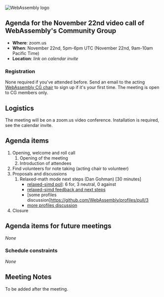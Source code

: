 ![WebAssembly logo](/images/WebAssembly.png)

## Agenda for the November 22nd video call of WebAssembly's Community Group

- **Where**: zoom.us
- **When**: November 22nd, 5pm-6pm UTC (November 22nd, 9am-10am Pacific Time)
- **Location**: *link on calendar invite*

### Registration

None required if you've attended before. Send an email to the acting [WebAssembly CG chair](mailto:webassembly-cg-chair@chromium.org)
to sign up if it's your first time. The meeting is open to CG members only.

## Logistics

The meeting will be on a zoom.us video conference.
Installation is required, see the calendar invite.

## Agenda items

1. Opening, welcome and roll call
    1. Opening of the meeting
    1. Introduction of attendees
1. Find volunteers for note taking (acting chair to volunteer)
1. Proposals and discussions
    1. Relaxed-math mode next steps (Dan Gohman) [30 minutes]
       * [relaxed-simd poll](https://github.com/WebAssembly/relaxed-simd/issues/105): 6 for, 3 neutral, 0 against
       * [relaxed-simd feedback and next steps](https://github.com/WebAssembly/relaxed-simd/issues/107)
       * [some profiles discussion]https://github.com/WebAssembly/profiles/pull/3
       * [more profiles discussion](https://github.com/WebAssembly/profiles/issues/2)
1. Closure

## Agenda items for future meetings

*None*

### Schedule constraints

*None*

## Meeting Notes

To be added after the meeting.
